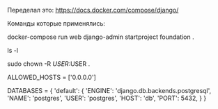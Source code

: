 Переделал это: https://docs.docker.com/compose/django/

Команды которые применялись:

docker-compose run web django-admin startproject foundation .

ls -l

sudo chown -R $USER:$USER .

ALLOWED_HOSTS = ['0.0.0.0']

DATABASES = {
    'default': {
        'ENGINE': 'django.db.backends.postgresql',
        'NAME': 'postgres',
        'USER': 'postgres',
        'HOST': 'db',
        'PORT': 5432,
    }
}